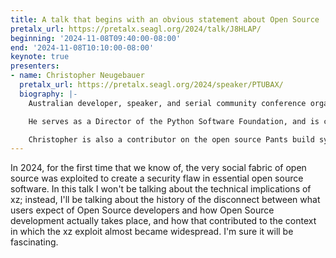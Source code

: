 ```yaml
---
title: A talk that begins with an obvious statement about Open Source
pretalx_url: https://pretalx.seagl.org/2024/talk/J8HLAP/
beginning: '2024-11-08T09:40:00-08:00'
end: '2024-11-08T10:10:00-08:00'
keynote: true
presenters:
- name: Christopher Neugebauer
  pretalx_url: https://pretalx.seagl.org/2024/speaker/PTUBAX/
  biography: |-
    Australian developer, speaker, and serial community conference organizer, who presently lives in the United States.

    He serves as a Director of the Python Software Foundation, and is co-organizer of the acclaimed North Bay Python conference, a boutique one-track conference run in unusual venues — include an old vaudeville theater, and more recently a barn on a farm — in Petaluma, California.

    Christopher is also a contributor on the open source Pants build system, helping make Python’s testing, correctness, and style tools accessible and fast for developers, no matter how big their codebase.
---
```


In 2024, for the first time that we know of, the very social fabric of open source was exploited to create a security flaw in essential open source software. In this talk I won't be talking about the technical implications of xz; instead, I'll be talking about the history of the disconnect between what users expect of Open Source developers and how Open Source development actually takes place, and how that contributed to the context in which the xz exploit almost became widespread. I'm sure it will be fascinating.
